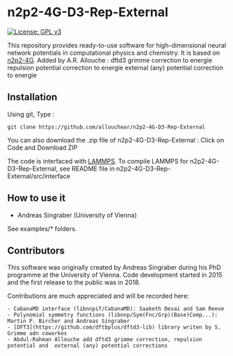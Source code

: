 # n2p2-4G-D3-Rep-External

[![License: GPL v3](https://img.shields.io/badge/License-GPLv3-blue.svg)](https://www.gnu.org/licenses/gpl-3.0)

This repository provides ready-to-use software for high-dimensional neural network potentials in computational physics and chemistry. 
It is based on [n2p2-4G](https://github.com/CompPhysVienna/n2p2/tree/4G-HDNNP-training?tab=readme-ov-file).
Added by A.R. Allouche :
    dftd3 grimme correction to energie
    repulsion potential correction to energie
    external (any) potential correction to energie

## Installation

Using git,  Type : 
```console
git clone https://github.com/allouchear/n2p2-4G-D3-Rep-External

```
You can also download the .zip file of n2p2-4G-D3-Rep-External : Click on Code and Download ZIP

The code is interfaced with [LAMMPS](https://www.lammps.org/#gsc.tab=0). To compile LAMMPS for n2p2-4G-D3-Rep-External, see README file in n2p2-4G-D3-Rep-External/src/interface

## How to use it 
 - Andreas Singraber (University of Vienna)

See examples/\* folders. 

## Contributors
This software was originally created by Andreas Singraber during his PhD programme at the University of Vienna. Code development started in 2015 and the first release to the public was in 2018.

Contributions are much appreciated and will be recorded here:

	- CabanaMD interface (libnnpif/CabanaMD): Saaketh Desai and Sam Reeve
	- Polynomial symmetry functions (libnnp/Sym(Fnc/Grp)(Base)Comp...): Martin P. Bircher and Andreas Singraber
	- [DFT3](https://github.com/dftbplus/dftd3-lib) library writen by S. Grimme adn coworkes
	- Abdul-Rahman Allouche add dftd3 grimme correction, repulsion potential and  external (any) potential corrections
